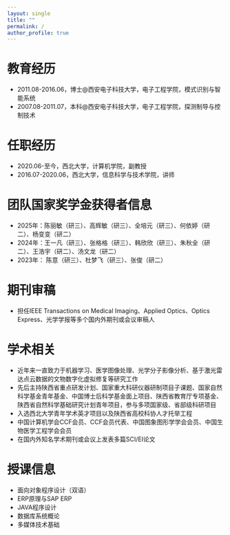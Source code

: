 ```yaml
---
layout: single
title: ""
permalink: /
author_profile: true
---
```


教育经历
====
+ 2011.08-2016.06，博士@西安电子科技大学，电子工程学院，模式识别与智能系统  
+ 2007.08-2011.07，本科@西安电子科技大学，电子工程学院，探测制导与控制技术

任职经历
====
+ 2020.06-至今，西北大学，计算机学院，副教授  
+ 2016.07-2020.06，西北大学，信息科学与技术学院，讲师  

团队国家奖学金获得者信息
===
+ 2025年：陈丽敏（研三）、高辉敏（研三）、全培元（研三）、何依婷（研二）、杨变变（研二）
+ 2024年：王一凡（研三）、张格格（研三）、韩欣欣（研三）、朱秋全（研二）、王浩宇（研二）、汤文龙（研二）
+ 2023年： 陈意（研三）、杜梦飞（研三）、张俊（研二）

期刊审稿
====
+ 担任IEEE Transactions on Medical Imaging、Applied Optics、Optics Express、光学学报等多个国内外期刊或会议审稿人

学术相关
====
+ 近年来一直致力于机器学习、医学图像处理、光学分子影像分析、基于激光雷达点云数据的文物数字化虚拟修复等研究工作  
+ 先后主持陕西省重点研发计划、国家重大科研仪器研制项目子课题、国家自然科学基金青年基金、中国博士后科学基金面上项目、陕西省教育厅专项基金、陕西省自然科学基础研究计划青年项目，参与多项国家级、省部级科研项目  
+ 入选西北大学青年学术英才项目以及陕西省高校科协人才托举工程  
+ 中国计算机学会CCF会员、CCF会员代表、中国图象图形学学会会员、中国生物医学工程学会会员  
+ 在国内外知名学术期刊或会议上发表多篇SCI/EI论文

授课信息
====
+ 面向对象程序设计（双语）
+ ERP原理与SAP ERP
+ JAVA程序设计
+ 数据库系统概论
+ 多媒体技术基础
